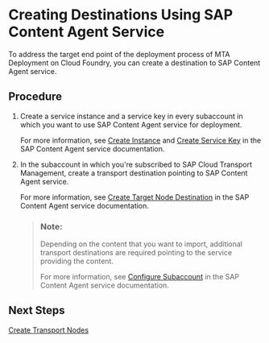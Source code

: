 <!-- loio3f895ed05f2647c5b43e98f0477bedef -->

# Creating Destinations Using SAP Content Agent Service

To address the target end point of the deployment process of MTA Deployment on Cloud Foundry, you can create a destination to SAP Content Agent service.



<a name="loio3f895ed05f2647c5b43e98f0477bedef__steps_c1r_45v_hwb"/>

## Procedure

1.  Create a service instance and a service key in every subaccount in which you want to use SAP Content Agent service for deployment.

    For more information, see [Create Instance](https://help.sap.com/docs/CONTENT_AGENT_SERVICE/ae1a4f2d150d468d9ff56e13f9898e07/1f45ddc3d6194886802924068724b59f.html) and [Create Service Key](https://help.sap.com/docs/CONTENT_AGENT_SERVICE/ae1a4f2d150d468d9ff56e13f9898e07/c0ec2ba3016644a19cd6322fbc72ea2a.html?locale=en-US) in the SAP Content Agent service documentation.

2.  In the subaccount in which you're subscribed to SAP Cloud Transport Management, create a transport destination pointing to SAP Content Agent service.

    For more information, see [Create Target Node Destination](https://help.sap.com/docs/CONTENT_AGENT_SERVICE/ae1a4f2d150d468d9ff56e13f9898e07/06bd9e2d55084eaf9235844118ddb84c.html?locale=en-US) in the SAP Content Agent service documentation.

    > ### Note:  
    > Depending on the content that you want to import, additional transport destinations are required pointing to the service providing the content.
    > 
    > For more information, see [Configure Subaccount](https://help.sap.com/docs/CONTENT_AGENT_SERVICE/ae1a4f2d150d468d9ff56e13f9898e07/606fb4e1c62648dc82ef24b32e7b50cb.html?locale=en-US) in the SAP Content Agent service documentation.




<a name="loio3f895ed05f2647c5b43e98f0477bedef__postreq_atw_3ts_gwb"/>

## Next Steps

[Create Transport Nodes](create-transport-nodes-f71a4d5.md)

